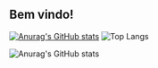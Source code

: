 ## Bem vindo!

[![Anurag's GitHub stats](https://github-readme-stats.vercel.app/api?username=elcioangelo)](https://github.com/anuraghazra/github-readme-stats) ![Top Langs](https://github-readme-stats.vercel.app/api/top-langs/?username=anuraghazra&layout=compact)

![Anurag's GitHub stats](https://github-readme-stats.vercel.app/api?username=elcioangelo&show_icons=true&theme=radical)
